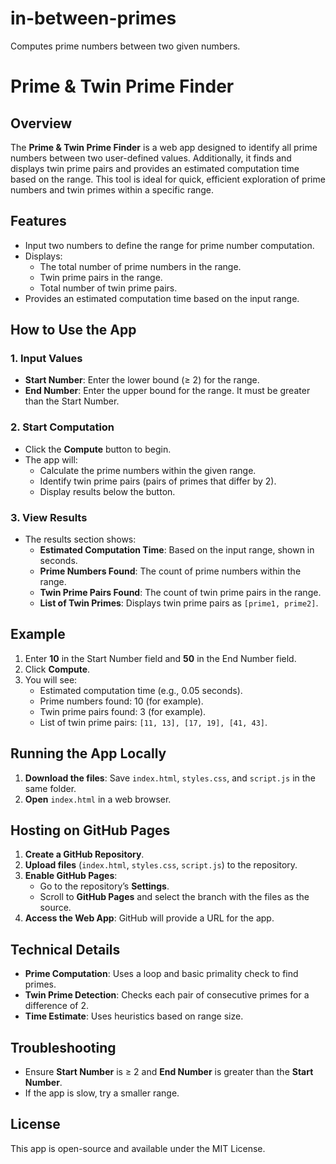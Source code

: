 # in-between-primes
Computes prime numbers between two given numbers.
# Prime & Twin Prime Finder

## Overview
The **Prime & Twin Prime Finder** is a web app designed to identify all prime numbers between two user-defined values. Additionally, it finds and displays twin prime pairs and provides an estimated computation time based on the range. This tool is ideal for quick, efficient exploration of prime numbers and twin primes within a specific range.

## Features
- Input two numbers to define the range for prime number computation.
- Displays:
  - The total number of prime numbers in the range.
  - Twin prime pairs in the range.
  - Total number of twin prime pairs.
- Provides an estimated computation time based on the input range.

## How to Use the App

### 1. Input Values
- **Start Number**: Enter the lower bound (≥ 2) for the range.
- **End Number**: Enter the upper bound for the range. It must be greater than the Start Number.

### 2. Start Computation
- Click the **Compute** button to begin.
- The app will:
  - Calculate the prime numbers within the given range.
  - Identify twin prime pairs (pairs of primes that differ by 2).
  - Display results below the button.

### 3. View Results
- The results section shows:
  - **Estimated Computation Time**: Based on the input range, shown in seconds.
  - **Prime Numbers Found**: The count of prime numbers within the range.
  - **Twin Prime Pairs Found**: The count of twin prime pairs in the range.
  - **List of Twin Primes**: Displays twin prime pairs as `[prime1, prime2]`.

## Example
1. Enter **10** in the Start Number field and **50** in the End Number field.
2. Click **Compute**.
3. You will see:
   - Estimated computation time (e.g., 0.05 seconds).
   - Prime numbers found: 10 (for example).
   - Twin prime pairs found: 3 (for example).
   - List of twin prime pairs: `[11, 13], [17, 19], [41, 43]`.

## Running the App Locally
1. **Download the files**: Save `index.html`, `styles.css`, and `script.js` in the same folder.
2. **Open** `index.html` in a web browser.

## Hosting on GitHub Pages
1. **Create a GitHub Repository**.
2. **Upload files** (`index.html`, `styles.css`, `script.js`) to the repository.
3. **Enable GitHub Pages**:
   - Go to the repository’s **Settings**.
   - Scroll to **GitHub Pages** and select the branch with the files as the source.
4. **Access the Web App**: GitHub will provide a URL for the app.

## Technical Details
- **Prime Computation**: Uses a loop and basic primality check to find primes.
- **Twin Prime Detection**: Checks each pair of consecutive primes for a difference of 2.
- **Time Estimate**: Uses heuristics based on range size.

## Troubleshooting
- Ensure **Start Number** is ≥ 2 and **End Number** is greater than the **Start Number**.
- If the app is slow, try a smaller range.

## License
This app is open-source and available under the MIT License.

